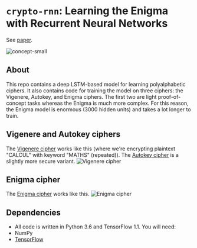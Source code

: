 `crypto-rnn`: Learning the Enigma with Recurrent Neural Networks
=======
See [paper](https://ieeexplore.ieee.org/abstract/document/8588788).

![concept-small](static/concept-small.png)

About
--------
This repo contains a deep LSTM-based model for learning polyalphabetic ciphers. It also contains code for training the model on three ciphers: the Vigenere, Autokey, and Enigma ciphers. The first two are light proof-of-concept tasks whereas the Enigma is much more complex. For this reason, the Enigma model is enormous (3000 hidden units) and takes a lot longer to train.

Vigenere and Autokey ciphers
--------
The [Vigenere cipher](https://en.wikipedia.org/wiki/Vigen%C3%A8re_cipher) works like this (where we're encrypting plaintext "CALCUL" with keyword "MATHS" (repeated)). The [Autokey cipher](https://en.wikipedia.org/wiki/Autokey_cipher) is a slightly more secure variant.
![Vigenere cipher](static/vigenere.gif?raw=true)

Enigma cipher
--------
The [Enigma cipher](https://en.wikipedia.org/wiki/Enigma_machine) works like this.
![Enigma cipher](static/enigma.gif?raw=true)

Dependencies
--------
* All code is written in Python 3.6 and TensorFlow 1.1. You will need:
 * NumPy
 * [TensorFlow](https://www.tensorflow.org/install/)
